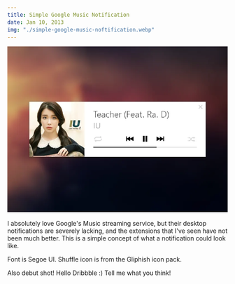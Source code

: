 ```yaml
---
title: Simple Google Music Notification
date: Jan 10, 2013
img: "./simple-google-music-noftification.webp"
---
```


![](./simple-google-music-noftification.webp)

I absolutely love Google's Music streaming service, but their desktop notifications are severely lacking, and the extensions that I've seen have not been much better. This is a simple concept of what a notification could look like.

Font is Segoe UI. Shuffle icon is from the Gliphish icon pack.

Also debut shot! Hello Dribbble :) Tell me what you think!
